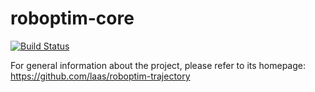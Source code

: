 roboptim-core
=============

[![Build Status](https://travis-ci.org/roboptim/roboptim-trajectory.png?branch=master)](https://travis-ci.org/roboptim/roboptim-trajectory)

For general information about the project, please refer to its
homepage: https://github.com/laas/roboptim-trajectory

